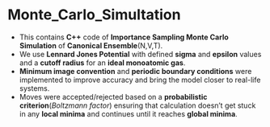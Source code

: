 # Monte_Carlo_Simultation
- This contains **C++** code of **Importance Sampling Monte Carlo Simulation** of **Canonical Ensemble**(N,V,T).
- We use **Lennard Jones Potential** with defined **sigma** and **epsilon** values and a **cutoff radius** for an **ideal monoatomic gas**.
- **Minimum image convention** and **periodic boundary conditions** were implemented to improve accuracy and bring the model closer to real-life systems.
- Moves were accepted/rejected based on a **probabilistic criterion**(*Boltzmann factor*) ensuring that calculation doesn’t get stuck in any **local minima** and continues until it reaches **global minima**. 
